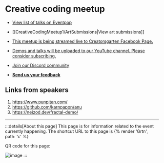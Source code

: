 # Creative coding meetup

- [View list of talks on Eventpop](https://www.eventpop.me/e/14949/creative-coding-meetup)

- [[CreativeCodingMeetup1/ArtSubmissions|View art submissions]]

- [This meetup is being streamed live to Creatorsgarten Facebook Page.](https://grtn.org/fb)

- [Demos and talks will be uploaded to our YouTube channel. Please consider subscribing.](https://grtn.org/yt)

- [Join our Discord community](https://grtn.org/dc)

- [**Send us your feedback**](https://forms.gle/fw5r22fDEQSxAbLx6)

## Links from speakers

1. <https://www.punpitan.com/>
2. <https://github.com/karnpapon/anu>
3. <https://neizod.dev/fractal-demo/>

---

:::details[About this page]
This page is for information related to the event currently happening. The shortcut URL to this page is {% render 'Grtn', path: 'c' %}

QR code for this page:

![image](https://user-images.githubusercontent.com/193136/235849308-a3260282-b1f2-402b-a8eb-bfd4ab73a479.png)
:::

